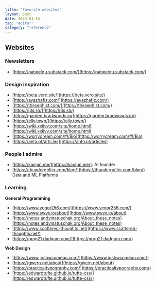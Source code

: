 ```yaml
---
title: "Favorite websites"
layout: post
date: 2023-01-16
tag: "editor"
category: "reference"
---
```


## Websites

### Newsletters
- [https://nabeelqu.substack.com/](https://nabeelqu.substack.com/)

### Design inspiration

- [https://beta.vero.site/](https://beta.vero.site/)
- [https://ayazhafiz.com/](https://ayazhafiz.com/)
- [https://thesephist.com/](https://thesephist.com/)
- [https://j3s.sh/](https://j3s.sh/)
- [https://garden.bradwoods.io/](https://garden.bradwoods.io/)
- [https://elly.town/](https://elly.town/)
- [https://wiki.xxiivv.com/site/home.html](https://wiki.xxiivv.com/site/home.html)
- [https://worrydream.com/#!/Bio](https://worrydream.com/#!/Bio)
- [https://anto.pt/articles](https://anto.pt/articles)

### People I admire

- [https://kanjun.me/](https://kanjun.me/): AI founder
- [https://thundergolfer.com/blog/](https://thundergolfer.com/blog/) - Data and ML Platforms

### Learning

**General Programming**
- [https://www.yegor256.com/](https://www.yegor256.com/)
- [https://www.swyx.io/about](https://www.swyx.io/about)
- [https://notes.andymatuschak.org/About_these_notes](https://notes.andymatuschak.org/About_these_notes)
- [https://www.scattered-thoughts.net/](https://www.scattered-thoughts.net/)
- [https://prog21.dadgum.com/](https://prog21.dadgum.com/)

**Web Design**
- [https://www.joshwcomeau.com/](https://www.joshwcomeau.com/)
- [https://gwern.net/about](https://gwern.net/about)
- [https://practicaltypography.com/](https://practicaltypography.com/) 
- [https://edwardtufte.github.io/tufte-css/](https://edwardtufte.github.io/tufte-css/)
